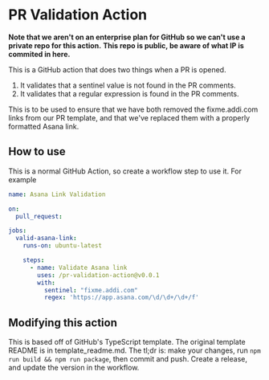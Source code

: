 # PR Validation Action

**Note that we aren't on an enterprise plan for GitHub so we can't use a private repo for this action.**
**This repo is public, be aware of what IP is commited in here.** 

This is a GitHub action that does two things when a PR is opened. 

1. It validates that a sentinel value is not found in the PR comments.
2. It validates that a regular expression is found in the PR comments.

This is to be used to ensure that we have both removed the fixme.addi.com links from our PR template, and that we've
replaced them with a properly formatted Asana link.

## How to use
This is a normal GitHub Action, so create a workflow step to use it. For example

```yaml
name: Asana Link Validation

on:
  pull_request:

jobs:
  valid-asana-link:
    runs-on: ubuntu-latest

    steps:
      - name: Validate Asana link
        uses: /pr-validation-action@v0.0.1
        with:
          sentinel: "fixme.addi.com"
          regex: 'https://app.asana.com/\d/\d+/\d+/f'
```

## Modifying this action
This is based off of GitHub's TypeScript template. The original template README is in template_readme.md.
The tl;dr is: make your changes, run `npm run build && npm run package`, then commit and push. 
Create a release, and update the version in the workflow.

